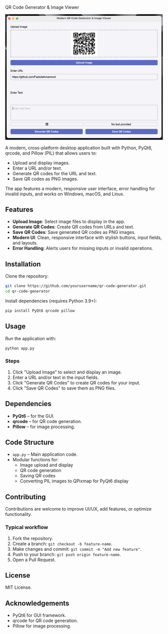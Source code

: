 QR Code Generator & Image Viewer

![Screenshot](screenshot.png)

A modern, cross-platform desktop application built with Python, PyQt6, qrcode, and Pillow (PIL) that allows users to:

- Upload and display images.
- Enter a URL and/or text.
- Generate QR codes for the URL and text.
- Save QR codes as PNG images.

The app features a modern, responsive user interface, error handling for invalid inputs, and works on Windows, macOS, and Linux.

## Features

- **Upload Image**: Select image files to display in the app.
- **Generate QR Codes**: Create QR codes from URLs and text.
- **Save QR Codes**: Save generated QR codes as PNG images.
- **Modern UI**: Clean, responsive interface with stylish buttons, input fields, and layouts.
- **Error Handling**: Alerts users for missing inputs or invalid operations.

## Installation

Clone the repository:

```bash
git clone https://github.com/yourusername/qr-code-generator.git
cd qr-code-generator
```

Install dependencies (requires Python 3.9+):

```bash
pip install PyQt6 qrcode pillow
```

## Usage

Run the application with:

```bash
python app.py
```

### Steps

1. Click "Upload Image" to select and display an image.
2. Enter a URL and/or text in the input fields.
3. Click "Generate QR Codes" to create QR codes for your input.
4. Click "Save QR Codes" to save them as PNG files.

## Dependencies

- **PyQt6** – for the GUI.
- **qrcode** – for QR code generation.
- **Pillow** – for image processing.

## Code Structure

- `app.py` – Main application code.
- Modular functions for:
  - Image upload and display
  - QR code generation
  - Saving QR codes
  - Converting PIL images to QPixmap for PyQt6 display

## Contributing

Contributions are welcome to improve UI/UX, add features, or optimize functionality.

### Typical workflow

1. Fork the repository.
2. Create a branch: `git checkout -b feature-name`.
3. Make changes and commit: `git commit -m "Add new feature"`.
4. Push to your branch: `git push origin feature-name`.
5. Open a Pull Request.

## License

MIT License.

## Acknowledgements

- PyQt6 for GUI framework.
- qrcode for QR code generation.
- Pillow for image processing.
